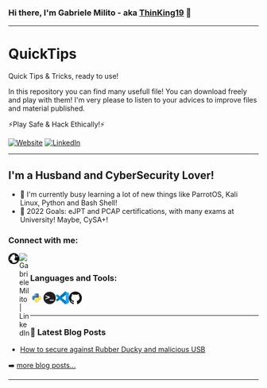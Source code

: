 ### Hi there, I'm Gabriele Milito - aka [ThinKing19][website] 👋 
---
# QuickTips
Quick Tips & Tricks, ready to use!

In this repository you can find many usefull file! You can download freely and play with them!
I'm very please to listen to your advices to improve files and material published.

⚡Play Safe & Hack Ethically!⚡

[![Website](https://img.shields.io/website?label=ilmilitonoto.it&style=for-the-badge&url=https%3A%2F%2Fwww.ilmilitonoto.it%2F)](https://www.ilmilitonoto.it/)
[![LinkedIn](https://img.shields.io/website?label=linkedin.com/in/gabriele-milito/&style=for-the-badge&url=https%3A%2F%2Fwww.linkedin.com%2Fin%2Fgabriele-milito%2F)](https://www.linkedin.com/in/gabriele-milito/)

---
## I'm a Husband and CyberSecurity Lover!
- 🌱 I'm currently busy learning a lot of new things like ParrotOS, Kali Linux, Python and Bash Shell!
- 🥅 2022 Goals: eJPT and PCAP certifications, with many exams at University! Maybe, CySA+!

### Connect with me:

[<img align="left" alt="ilmilitonoto.it" width="22px" src="https://raw.githubusercontent.com/iconic/open-iconic/master/svg/globe.svg" />][website]
[<img align="left" alt="Gabriele Milito | LinkedIn" width="22px" src="https://cdn.jsdelivr.net/npm/simple-icons@v3/icons/linkedin.svg" />][linkedin]

<br />

### Languages and Tools:

<img align="left" alt="Python" width="26px" src="https://raw.githubusercontent.com/github/explore/80688e429a7d4ef2fca1e82350fe8e3517d3494d/topics/python/python.png" />
<img align="left" alt="Terminal" width="26px" src="https://raw.githubusercontent.com/github/explore/80688e429a7d4ef2fca1e82350fe8e3517d3494d/topics/terminal/terminal.png" />
<img align="left" alt="Visual Studio Code" width="26px" src="https://raw.githubusercontent.com/github/explore/80688e429a7d4ef2fca1e82350fe8e3517d3494d/topics/visual-studio-code/visual-studio-code.png" />
<img align="left" alt="GitHub" width="26px" src="https://raw.githubusercontent.com/github/explore/78df643247d429f6cc873026c0622819ad797942/topics/github/github.png" />

<br />
<br />

---

### 📕 Latest Blog Posts

<!-- BLOG-POST-LIST:START -->
- [How to secure against Rubber Ducky and malicious USB](https://www.ilmilitonoto.it/2021/08/how-to-secure-against-rubber-ducky-and-malicious-usb/)
<!-- BLOG-POST-LIST:END -->

➡️ [more blog posts...](https://www.ilmilitonoto.it/)

---

[website]: https://www.ilmilitonoto.it/
[linkedin]: https://www.linkedin.com/in/gabriele-milito/
